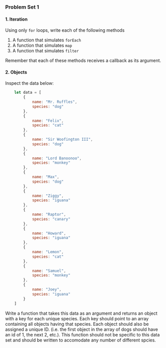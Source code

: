 ### Problem Set 1

#### 1. Iteration

Using only `for` loops, write each of the following methods

1. A function that simulates `forEach`
2. A function that simulates `map`
3. A function that simulates `filter`

Remember that each of these methods receives a callback as its argument.



#### 2. Objects

Inspect the data below: 

```js
	let data = [
		{
			name: "Mr. Ruffles",
			species: "dog"
		},
		{
			name: "Felix",
			species: "cat"
		},
		{ 
			name: "Sir Woofington III",
			species: "dog"
		},
		{
			name: "Lord Banoonoo",
			species: "monkey"
		},
		{
			name: "Max",
			species: "dog"
		},
		{
			name: "Ziggy",
			species: "iguana"
		},
		{
			name: "Raptor",
			species: "canary"
		},
		{
			name: "Howard",
			species: "iguana"
		},
		{
			name: "Lemon",
			species: "cat"
		},
		{
			name: "Samuel",
			species: "monkey"
		},
		{
			name: "Joey",
			species: "iguana"
		}
	]
```

Write a function that takes this data as an argument and returns an object with a key for each unique species. Each key should point to an array containing all objects having that species. Each object should also be assigned a unique ID. (i.e. the first object in the array of dogs should have an id of 1, the next 2, etc.). This function should not be specific to this data set and should be written to accomodate any number of different spcies.